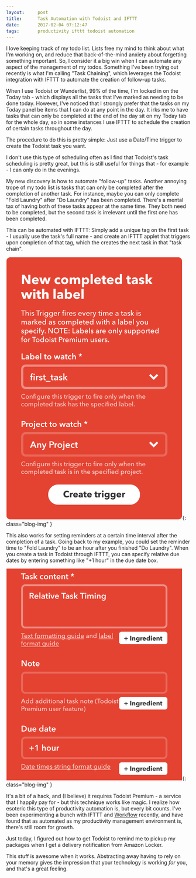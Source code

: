 ```yaml
---
layout:     post
title:      Task Automation with Todoist and IFTTT
date:       2017-02-04 07:12:47
tags:       productivity ifttt todoist automation
---
```


I love keeping track of my todo list. Lists free my mind to think about what I'm working on, and reduce that back-of-the-mind anxiety about forgetting something important. So, I consider it a big win when I can automate any aspect of the management of my todos. Something I've been trying out recently is what I'm calling "Task Chaining", which leverages the Todoist integration with IFTTT to automate the creation of follow-up tasks.<!--break-->

When I use Todoist or Wunderlist, 99% of the time, I'm locked in on the Today tab - which displays all the tasks that I've marked as needing to be done today. However, I've noticed that I strongly prefer that the tasks on my Today panel be items that I can do at any point in the day. It irks me to have tasks that can only be completed at the end of the day sit on my Today tab for the whole day, so in some instances I use IFTTT to schedule the creation of certain tasks throughout the day.

The procedure to do this is pretty simple: Just use a Date/Time trigger to create the Todoist task you want.

I don't use this type of scheduling often as I find that Todoist's task scheduling is pretty great, but this is still useful for things that - for example - I can only do in the evenings.

My new discovery is how to automate "follow-up" tasks. Another annoying trope of my todo list is tasks that can only be completed after the completion of another task. For instance, maybe you can only complete "Fold Laundry" after "Do Laundry" has been completed. There's a mental tax of having both of these tasks appear at the same time. They both need to be completed, but the second task is irrelevant until the first one has been completed.

This can be automated with IFTTT: Simply add a unique tag on the first task - I usually use the task's full name - and create an IFTTT applet that triggers upon completion of that tag, which the creates the next task in that "task chain".

![Trigger Based on Task Tag](/img/ifttt_todoist/label_trigger.png){: class="blog-img" }

This also works for setting reminders at a certain time interval after the completion of a task. Going back to my example, you could set the reminder time to "Fold Laundry" to be an hour after you finished "Do Laundry". When you create a task in Todoist through IFTTT, you can specify relative due dates by entering something like "+1 hour" in the due date box.

![Relative Task Due Date](/img/ifttt_todoist/relative_timing.png){: class="blog-img" }

It's a bit of a hack, and (I believe) it requires Todoist Premium - a service that I happily pay for - but this technique works like magic. I realize how esoteric this type of productivity automation is, but every bit counts. I've been experimenting a bunch with IFTTT and [Workflow](https://workflow.is/) recently, and have found that as automated as my productivity management environment is, there's still room for growth.

Just today, I figured out how to get Todoist to remind me to pickup my packages when I get a delivery notification from Amazon Locker.

This stuff is awesome when it works. Abstracting away having to rely on your memory gives the impression that your technology is working *for* you, and that's a great feeling.